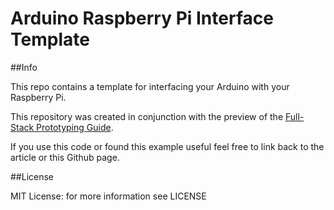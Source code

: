 Arduino Raspberry Pi Interface Template
==========================

##Info

This repo contains a template for interfacing your Arduino with your Raspberry Pi.

This repository was created in conjunction with the preview of the [Full-Stack Prototyping Guide](http://fullstack.jaredwolff.com/). 

If you use this code or found this example useful feel free to link back to the article or this Github page.

##License

MIT License: for more information see LICENSE
